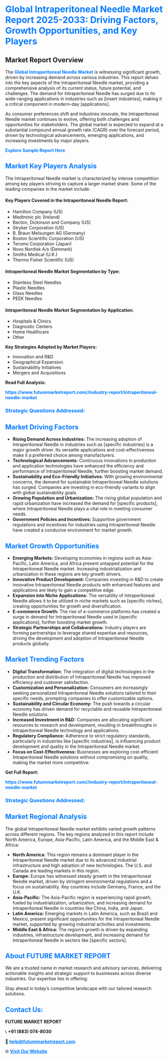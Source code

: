 <h1 style="color: #007BFF;">Global Intraperitoneal Needle Market Report 2025-2033: Driving Factors, Growth Opportunities, and Key Players</h1>

<section id="overview">
<h2>Market Report Overview</h2>
<p>The <a href="https://www.futuremarketreport.com//industry-report/intraperitoneal-needle-market" style="color: #007BFF; text-decoration: none;"><strong>Global Intraperitoneal Needle Market</strong></a> is witnessing significant growth, driven by increasing demand across various industries. This report delves into the key aspects of the Intraperitoneal Needle market, providing a comprehensive analysis of its current status, future potential, and challenges. The demand for Intraperitoneal Needle has surged due to its wide-ranging applications in industries such as [insert industries], making it a critical component in modern-day [applications].</p>
<p>As consumer preferences shift and industries innovate, the Intraperitoneal Needle market continues to evolve, offering both challenges and opportunities for stakeholders. The global market is expected to expand at a substantial compound annual growth rate (CAGR) over the forecast period, driven by technological advancements, emerging applications, and increasing investments by major players.</p>
</section>

<section id="overview">
<p><a href="https://www.futuremarketreport.com//request-sample/reportId=54468" style="color: #007BFF; text-decoration: none;"><strong>Explore Sample Report Here</strong></a></p>
</section>

<section id="key-players">
<h2 style="color: #007BFF;">Market Key Players Analysis</h2>
<p>The Intraperitoneal Needle market is characterized by intense competition among key players striving to capture a larger market share. Some of the leading companies in the market include:</p>
<h4>Key Players Covered in the Intraperitoneal Needle Report:</h4>
<ul><li>Hamilton Company (US)</li><li>Medtronic plc (Ireland)</li><li>Becton, Dickinson and Company (US)</li><li>Stryker Corporation (US)</li><li>B. Braun Melsungen AG (Germany)</li><li>Boston Scientific Corporation (US)</li><li>Terumo Corporation (Japan)</li><li>Novo Nordisk A/s (Denmark)</li><li>Smiths Medical (U.K.)</li><li>Thermo Fisher Scientific (US)</li></ul>
<h4>Intraperitoneal Needle Market Segmentation by Type:</h4>
<ul><li>Stainless Steel Needles</li><li>Plastic Needles</li><li>Glass Needles</li><li>PEEK Needles</li></ul>

<h4>Intraperitoneal Needle Market Segmentation by Application:</h4>
<ul><li>Hospitals &amp; Clinics</li><li>Diagnostic Centers</li><li>Home Healthcare</li><li>Other</li></ul>
<p><strong>Key Strategies Adopted by Market Players:</strong></p>
<ul>
<li>Innovation and R&D</li>
<li>Geographical Expansion</li>
<li>Sustainability Initiatives</li>
<li>Mergers and Acquisitions</li>
</ul>
</section>

<section>
<p><strong>Read Full Analysis: </strong></p><a href="https://www.futuremarketreport.com//industry-report/intraperitoneal-needle-market" style="color: #007BFF; text-decoration: none;"><strong>https://www.futuremarketreport.com//industry-report/intraperitoneal-needle-market</strong></a>
<h3 style="color: #007BFF;">Strategic Questions Addressed:</h3>
</section>

<section id="driving-factors">
<h2 style="color: #007BFF;">Market Driving Factors</h2>
<ul>
<li><strong>Rising Demand Across Industries:</strong> The increasing adoption of Intraperitoneal Needle in industries such as [specific industries] is a major growth driver. Its versatile applications and cost-effectiveness make it a preferred choice among manufacturers.</li>
<li><strong>Technological Advancements:</strong> Continuous innovations in production and application technologies have enhanced the efficiency and performance of Intraperitoneal Needle, further boosting market demand.</li>
<li><strong>Sustainability and Eco-Friendly Initiatives:</strong> With growing environmental concerns, the demand for sustainable Intraperitoneal Needle solutions has surged. Companies are investing in eco-friendly variants to align with global sustainability goals.</li>
<li><strong>Growing Population and Urbanization:</strong> The rising global population and rapid urbanization have increased the demand for [specific products], where Intraperitoneal Needle plays a vital role in meeting consumer needs.</li>
<li><strong>Government Policies and Incentives:</strong> Supportive government regulations and incentives for industries using Intraperitoneal Needle have created a conducive environment for market growth.</li>
</ul>
</section>

<section id="growth-opportunities">
<h2 style="color: #007BFF;">Market Growth Opportunities</h2>
<ul>
<li><strong>Emerging Markets:</strong> Developing economies in regions such as Asia-Pacific, Latin America, and Africa present untapped potential for the Intraperitoneal Needle market. Increasing industrialization and urbanization in these regions are key growth drivers.</li>
<li><strong>Innovative Product Development:</strong> Companies investing in R&D to create innovative Intraperitoneal Needle products with enhanced features and applications are likely to gain a competitive edge.</li>
<li><strong>Expansion into Niche Applications:</strong> The versatility of Intraperitoneal Needle allows it to be utilized in niche markets such as [specific niches], creating opportunities for growth and diversification.</li>
<li><strong>E-commerce Growth:</strong> The rise of e-commerce platforms has created a surge in demand for Intraperitoneal Needle used in [specific applications], further boosting market growth.</li>
<li><strong>Strategic Partnerships and Collaborations:</strong> Industry players are forming partnerships to leverage shared expertise and resources, driving the development and adoption of Intraperitoneal Needle products globally.</li>
</ul>
</section>

<section id="trending-factors">
<h2 style="color: #007BFF;">Market Trending Factors</h2>
<ul>
<li><strong>Digital Transformation:</strong> The integration of digital technologies in the production and distribution of Intraperitoneal Needle has improved efficiency and customer satisfaction.</li>
<li><strong>Customization and Personalization:</strong> Consumers are increasingly seeking personalized Intraperitoneal Needle solutions tailored to their specific needs, prompting companies to offer customizable options.</li>
<li><strong>Sustainability and Circular Economy:</strong> The push towards a circular economy has driven demand for recyclable and reusable Intraperitoneal Needle solutions.</li>
<li><strong>Increased Investment in R&D:</strong> Companies are allocating significant resources to research and development, resulting in breakthroughs in Intraperitoneal Needle technology and applications.</li>
<li><strong>Regulatory Compliance:</strong> Adherence to strict regulatory standards, particularly in industries like [specific industries], is influencing product development and quality in the Intraperitoneal Needle market.</li>
<li><strong>Focus on Cost-Effectiveness:</strong> Businesses are exploring cost-efficient Intraperitoneal Needle solutions without compromising on quality, making the market more competitive.</li>
</ul>
</section>

<section>
<p><strong>Get Full Report: </strong></p><a href="https://www.futuremarketreport.com//industry-report/intraperitoneal-needle-market" style="color: #007BFF; text-decoration: none;"><strong>https://www.futuremarketreport.com//industry-report/intraperitoneal-needle-market</strong></a>
<h3 style="color: #007BFF;">Strategic Questions Addressed:</h3>
</section>


<section id="regional-analysis">
<h2 style="color: #007BFF;">Market Regional Analysis</h2>
<p>The global Intraperitoneal Needle market exhibits varied growth patterns across different regions. The key regions analyzed in this report include North America, Europe, Asia-Pacific, Latin America, and the Middle East & Africa:</p>
<ul>
<li><strong>North America:</strong> This region remains a dominant player in the Intraperitoneal Needle market due to its advanced industrial infrastructure and high adoption of new technologies. The U.S. and Canada are leading markets in this region.</li>
<li><strong>Europe:</strong> Europe has witnessed steady growth in the Intraperitoneal Needle market, driven by stringent environmental regulations and a focus on sustainability. Key countries include Germany, France, and the U.K.</li>
<li><strong>Asia-Pacific:</strong> The Asia-Pacific region is experiencing rapid growth, fueled by industrialization, urbanization, and increasing demand for Intraperitoneal Needle in countries like China, India, and Japan.</li>
<li><strong>Latin America:</strong> Emerging markets in Latin America, such as Brazil and Mexico, present significant opportunities for the Intraperitoneal Needle market, supported by growing industrial activities and investments.</li>
<li><strong>Middle East & Africa:</strong> The region’s growth is driven by expanding industries, infrastructure development, and increasing demand for Intraperitoneal Needle in sectors like [specific sectors].</li>
</ul>
</section>

<footer>
<h2 style="color: #007BFF;">About FUTURE MARKET REPORT</h2>
<p>We are a trusted name in market research and advisory services, delivering actionable insights and strategic support to businesses across diverse industries. Our expertise lies in offering:</p>

<p>Stay ahead in today’s competitive landscape with our tailored research solutions.</p>

<h2 style="color: #007BFF;">Contact Us:</h2>
<p><strong>FUTURE MARKET REPORT</strong></p>
<p>📞 <strong>+91 (883) 074-8030</strong></p>
<p>📧 <strong><a href="mailto:help@futuremarketreport.com" style="color: #007BFF;">help@futuremarketreport.com</a></strong></p>
<p>🌐 <strong><a href="https://www.futuremarketreport.com/" style="color: #007BFF;">Visit Our Website</a></strong></p>
</footer>